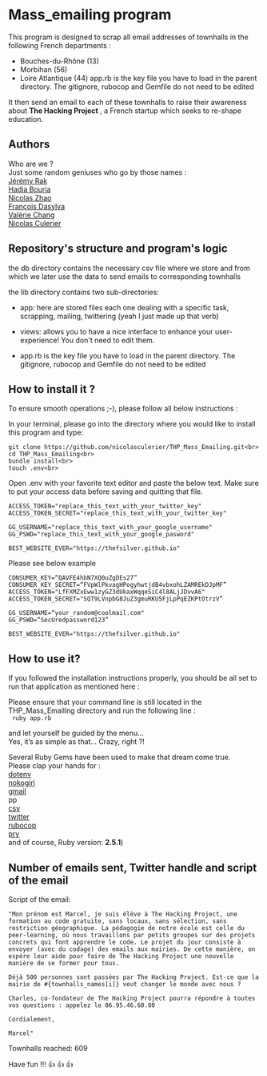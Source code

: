 # Mass_emailing program

This program is designed to scrap all email addresses of townhalls in the following French departments :
- Bouches-du-Rhône (13)
- Morbihan (56)
- Loire Atlantique (44)
app.rb is the key file you have to load in the parent directory. The gitignore, rubocop and Gemfile do not need to be edited

It then send an email to each of these townhalls to raise their awareness about **The Hacking Project** , a French startup which seeks to re-shape education.

## Authors

Who are we ?<br> 
Just some random geniuses who go by those names :<br> 
<a href="https://github.com/skageraz">Jérémy Rak</a><br> 
<a href="https://github.com/Hadia22/">Hadia Bouria</a><br> 
<a href="https://github.com/Dyf-Tfh">Nicolas Zhao</a><br> 
<a href="https://github.com/TheFSilver">François Dasylva</a><br> 
<a href="https://github.com/bbpucca">Valérie Chang</a><br> 
<a href="https://github.com/nicolasculerier">Nicolas Culerier</a>

## Repository's structure and program's logic

the db directory contains the necessary csv file where we store and from which we later use the data to send emails to corresponding townhalls

the lib directory contains two sub-directories: 

- app: here are stored files each one dealing with a specific task, scrapping, mailing, twittering (yeah I just made up that verb)

- views: allows you to have a nice interface to enhance your user-experience! You don't need to edit them.
- app.rb is the key file you have to load in the parent directory. The gitignore, rubocop and Gemfile do not need to be edited

## How to install it ?

To ensure smooth operations ;-), please follow all below instructions :

In your terminal, please go into the directory where you would like to install this program and type:<br>
```
git clone https://github.com/nicolasculerier/THP_Mass_Emailing.git<br>
cd THP_Mass_Emailing<br>
bundle install<br>
touch .env<br> 
```
Open .env with your favorite text editor and paste the below text. Make sure to put your access data before saving and quitting that file.
```
ACCESS_TOKEN="replace_this_text_with_your_twitter_key"
ACCESS_TOKEN_SECRET="replace_this_text_with_your_twitter_key"

GG_USERNAME="replace_this_text_with_your_google_username"
GG_PSWD="replace_this_text_with_your_google_pasword"

BEST_WEBSITE_EVER="https://thefsilver.github.io"
```
Please see below example
```
CONSUMER_KEY=“QAVFE4hbN7XQ0uZgDEs27”
CONSUMER_KEY_SECRET=“FVpWlPkvagHPogyhwtjdB4vbxohLZAMREkDJpMF”
ACCESS_TOKEN="LfFXMZxEww1zyGZ3dUkaxWqqeSiC4l8ALjJDvvA6"
ACCESS_TOKEN_SECRET="SQT9LVnpbG8JuZ3gmuRKU5FjLpPqEZKPtOtrzV”

GG_USERNAME=“your_random@coolmail.com"
GG_PSWD=“SecUredpassword123”

BEST_WEBSITE_EVER="https://thefsilver.github.io" 
```

## How to use it?

If you followed the installation instructions properly, you should be all set to run that application as mentioned here :<br>

Please ensure that your command line is still located in the THP_Mass_Emailing directory and run the following line :<br>
``` ruby app.rb```

and let yourself be guided by the menu…<br>
Yes, it’s as simple as that… Crazy, right ?!

Several Ruby Gems have been used to make that dream come true.<br>
Please clap your hands for :<br>
<a href="https://github.com/motdotla/dotenv">dotenv</a><br>
<a href="https://github.com/sparklemotion/nokogiri">nokogiri</a><br>
<a href="https://github.com/gmailgem/gmail">gmail</a><br>
pp<br>
<a href="https://github.com/ruby/csv">csv</a><br>
<a href="https://github.com/sferik/twitter">twitter</a><br>
<a href="https://github.com/rubocop-hq/rubocop">rubocop</a><br>
<a href="https://github.com/pry/pry">pry</a><br>
and of course, Ruby version: **2.5.1**)

## Number of emails sent, Twitter handle and script of the email

Script of the email: 
```
"Mon prénom est Marcel, je suis élève à The Hacking Project, une formation au code gratuite, sans locaux, sans sélection, sans restriction géographique. La pédagogie de notre école est celle du peer-learning, où nous travaillons par petits groupes sur des projets concrets qui font apprendre le code. Le projet du jour consiste à envoyer (avec du codage) des emails aux mairies. De cette manière, on espère leur aide pour faire de The Hacking Project une nouvelle manière de se former pour tous.

Déjà 500 personnes sont passées par The Hacking Project. Est-ce que la mairie de #{townhalls_names[i]} veut changer le monde avec nous ?

Charles, co-fondateur de The Hacking Project pourra répondre à toutes vos questions : appelez le 06.95.46.60.80

Cordialement,

Marcel"
```
Townhalls reached: 609

Have fun !!! :+1: :+1: :+1:
